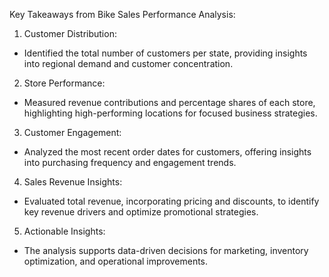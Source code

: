 Key Takeaways from Bike Sales Performance Analysis:
1. Customer Distribution:
- Identified the total number of customers per state, providing insights into regional demand and customer concentration.

2. Store Performance:
- Measured revenue contributions and percentage shares of each store, highlighting high-performing locations for focused business strategies.

3. Customer Engagement:
- Analyzed the most recent order dates for customers, offering insights into purchasing frequency and engagement trends.

4. Sales Revenue Insights:
- Evaluated total revenue, incorporating pricing and discounts, to identify key revenue drivers and optimize promotional strategies.

5. Actionable Insights:
- The analysis supports data-driven decisions for marketing, inventory optimization, and operational improvements.

